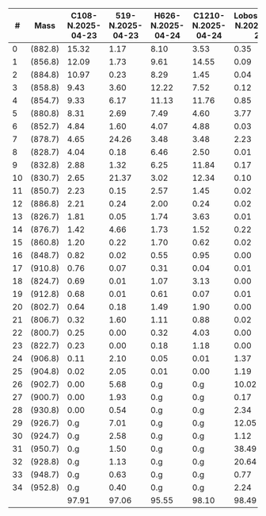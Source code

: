 | #   | Mass    | C108-N.2025-04-23 | 519-N.2025-04-23 | H626-N.2025-04-24 | C1210-N.2025-04-24 | Lobosphera-N.2025-04-24 |
| --- | ------- | ----------------- | ---------------- | ----------------- | ------------------ | ----------------------- |
| 0   | (882.8) | 15.32             | 1.17             | 8.10              | 3.53               | 0.35                    |
| 1   | (856.8) | 12.09             | 1.73             | 9.61              | 14.55              | 0.09                    |
| 2   | (884.8) | 10.97             | 0.23             | 8.29              | 1.45               | 0.04                    |
| 3   | (858.8) | 9.43              | 3.60             | 12.22             | 7.52               | 0.12                    |
| 4   | (854.7) | 9.33              | 6.17             | 11.13             | 11.76              | 0.85                    |
| 5   | (880.8) | 8.31              | 2.69             | 7.49              | 4.60               | 3.77                    |
| 6   | (852.7) | 4.84              | 1.60             | 4.07              | 4.88               | 0.03                    |
| 7   | (878.7) | 4.65              | 24.26            | 3.48              | 3.48               | 2.23                    |
| 8   | (828.7) | 4.04              | 0.18             | 6.46              | 2.50               | 0.01                    |
| 9   | (832.8) | 2.88              | 1.32             | 6.25              | 11.84              | 0.17                    |
| 10  | (830.7) | 2.65              | 21.37            | 3.02              | 12.34              | 0.10                    |
| 11  | (850.7) | 2.23              | 0.15             | 2.57              | 1.45               | 0.02                    |
| 12  | (886.8) | 2.21              | 0.24             | 2.00              | 0.24               | 0.02                    |
| 13  | (826.7) | 1.81              | 0.05             | 1.74              | 3.63               | 0.01                    |
| 14  | (876.7) | 1.42              | 4.66             | 1.73              | 1.52               | 0.22                    |
| 15  | (860.8) | 1.20              | 0.22             | 1.70              | 0.62               | 0.02                    |
| 16  | (848.7) | 0.82              | 0.02             | 0.55              | 0.95               | 0.00                    |
| 17  | (910.8) | 0.76              | 0.07             | 0.31              | 0.04               | 0.01                    |
| 18  | (824.7) | 0.69              | 0.01             | 1.07              | 3.13               | 0.00                    |
| 19  | (912.8) | 0.68              | 0.01             | 0.61              | 0.07               | 0.01                    |
| 20  | (802.7) | 0.64              | 0.18             | 1.49              | 1.90               | 0.00                    |
| 21  | (806.7) | 0.32              | 1.60             | 1.11              | 0.88               | 0.02                    |
| 22  | (800.7) | 0.25              | 0.00             | 0.32              | 4.03               | 0.00                    |
| 23  | (822.7) | 0.23              | 0.00             | 0.18              | 1.18               | 0.00                    |
| 24  | (906.8) | 0.11              | 2.10             | 0.05              | 0.01               | 1.37                    |
| 25  | (904.8) | 0.02              | 2.05             | 0.01              | 0.00               | 1.19                    |
| 26  | (902.7) | 0.00              | 5.68             | 0.g               | 0.g                | 10.02                   |
| 27  | (900.7) | 0.00              | 1.93             | 0.g               | 0.g                | 0.17                    |
| 28  | (930.8) | 0.00              | 0.54             | 0.g               | 0.g                | 2.34                    |
| 29  | (926.7) | 0.g               | 7.01             | 0.g               | 0.g                | 12.05                   |
| 30  | (924.7) | 0.g               | 2.58             | 0.g               | 0.g                | 1.12                    |
| 31  | (950.7) | 0.g               | 1.50             | 0.g               | 0.g                | 38.49                   |
| 32  | (928.8) | 0.g               | 1.13             | 0.g               | 0.g                | 20.64                   |
| 33  | (948.7) | 0.g               | 0.63             | 0.g               | 0.g                | 0.77                    |
| 34  | (952.8) | 0.g               | 0.40             | 0.g               | 0.g                | 2.24                    |
|     |         | 97.91             | 97.06            | 95.55             | 98.10              | 98.49                   |